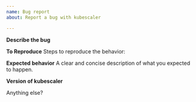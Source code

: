 ```yaml
---
name: Bug report
about: Report a bug with kubescaler

---
```


**Describe the bug**

**To Reproduce**
Steps to reproduce the behavior:

**Expected behavior**
A clear and concise description of what you expected to happen.

**Version of kubescaler**

Anything else?
